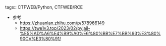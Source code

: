 tags:: CTFWEB/Python, CTFWEB/RCE

- 参考
	- https://zhuanlan.zhihu.com/p/578966149
	- https://twe1v3.top/2023/02/pyjail-%E5%AD%A6%E4%B9%A0%E6%80%BB%E7%BB%93%E3%80%90CV%E3%80%91/
